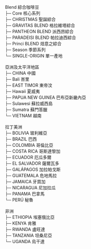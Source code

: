 Blend 綜合咖啡豆<br>
 ├─ Core 核心系列<br>
 ├─ CHRISTMAS 聖誕綜合<br>
 ├─ GRAVITAS BLEND 格拉維塔綜合<br>
 ├─ PANTHEON BLEND 派西昂綜合<br>
 ├─ PARADEISI BLEND 帕拉迪西綜合<br>
 ├─ Princi BLEND 焙意之綜合<br>
 ├─ Season 季節系列<br>
 └─ SINGLE-ORIGIN 單一產地<br>
<br>
亞洲及太平洋地區<br>
 ├─ CHINA 中國<br>
 ├─ Bali 峇里<br>
 ├─ EAST TIMOR 東帝汶<br>
 ├─ Hawaii 夏威夷<br>
 ├─ PAPUA NEW GUINEA 巴布亞新畿內亞<br>
 ├─ Sulawesi 蘇拉威西島<br>
 ├─ Sumatra 蘇門答臘<br>
 └─ VIETNAM 越南<br>
<br>
拉丁美洲<br>
 ├─ BOLIVIA 玻利維亞<br>
 ├─ BRAZIL 巴西<br>
 ├─ COLOMBIA 哥倫比亞<br>
 ├─ COSTA RICA 哥斯達黎加<br>
 ├─ ECUADOR 厄瓜多爾<br>
 ├─ EL SALVADOR 薩爾瓦多<br>
 ├─ GALÁPAGOS 加拉帕戈斯<br>
 ├─ GUATEMALA 危地馬拉<br>
 ├─ JAMAICA 牙買加<br>
 ├─ NICARAGUA 尼加拉瓜<br>
 ├─ PANAMA 巴拿馬<br>
 └─ PERÚ 秘魯<br>
<br>
非洲<br>
 ├─ ETHIOPIA 埃塞俄比亞<br>
 ├─ KENYA 肯雅<br>
 ├─ RWANDA 盧旺達<br>
 ├─ TANZANIA 坦桑尼亞<br>
 └─ UGANDA 烏干達<br>
